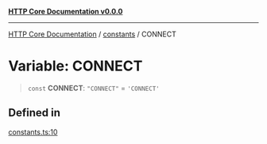 [**HTTP Core Documentation v0.0.0**](../../README.md)

***

[HTTP Core Documentation](../../modules.md) / [constants](../README.md) / CONNECT

# Variable: CONNECT

> `const` **CONNECT**: `"CONNECT"` = `'CONNECT'`

## Defined in

[constants.ts:10](https://github.com/stonemjs/http-core/blob/a162480c16327760396238c341daab61793d5440/src/constants.ts#L10)
